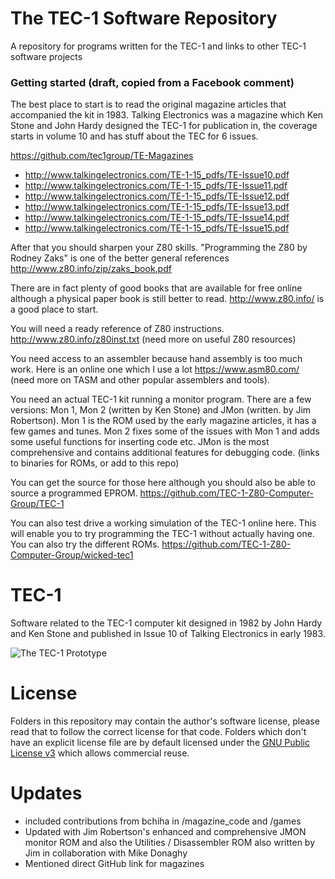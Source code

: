 # The TEC-1 Software Repository

A repository for programs written for the TEC-1 and links to other TEC-1 software projects

### Getting started (draft, copied from a Facebook comment)

The best place to start is to read the original magazine articles that accompanied the kit in 1983. Talking Electronics was a magazine which Ken Stone and John Hardy designed the TEC-1 for publication in, the coverage starts in volume 10 and has stuff about the TEC for 6 issues.

https://github.com/tec1group/TE-Magazines

- http://www.talkingelectronics.com/TE-1-15_pdfs/TE-Issue10.pdf
- http://www.talkingelectronics.com/TE-1-15_pdfs/TE-Issue11.pdf
- http://www.talkingelectronics.com/TE-1-15_pdfs/TE-Issue12.pdf
- http://www.talkingelectronics.com/TE-1-15_pdfs/TE-Issue13.pdf
- http://www.talkingelectronics.com/TE-1-15_pdfs/TE-Issue14.pdf
- http://www.talkingelectronics.com/TE-1-15_pdfs/TE-Issue15.pdf

After that you should sharpen your Z80 skills. "Programming the Z80 by Rodney Zaks" is one of the better general references http://www.z80.info/zip/zaks_book.pdf

There are in fact plenty of good books that are available for free online although a physical paper book is still better to read. http://www.z80.info/ is a good place to start.

You will need a ready reference of Z80 instructions.
http://www.z80.info/z80inst.txt (need more on useful Z80 resources)

You need access to an assembler because hand assembly is too much work. Here is an online one which I use a lot
https://www.asm80.com/ (need more on TASM and other popular assemblers and tools). 

You need an actual TEC-1 kit running a monitor program. There are a few versions: Mon 1, Mon 2 (written by Ken Stone) and JMon (written. by Jim Robertson). Mon 1 is the ROM used by the early magazine articles, it has a few games and tunes. Mon 2 fixes some of the issues with Mon 1 and adds some useful functions for inserting code etc. JMon is the most comprehensive and contains additional features for debugging code. (links to binaries for ROMs, or add to this repo)

You can get the source for those here although you should also be able to source a programmed EPROM. https://github.com/TEC-1-Z80-Computer-Group/TEC-1

You can also test drive a working simulation of the TEC-1 online here. This will enable you to try programming the TEC-1 without actually having one. You can also try the different ROMs.
https://github.com/TEC-1-Z80-Computer-Group/wicked-tec1

# TEC-1

Software related to the TEC-1 computer kit designed in 1982 by John Hardy and Ken Stone
and published in Issue 10 of Talking Electronics in early 1983.

![The TEC-1 Prototype](TEC-1-prototype.jpg)

# License

Folders in this repository may contain the author's software license, please read that to follow the correct license for that code. Folders which don't have an explicit license file are by default licensed under the [GNU Public License v3](./LICENSE) which allows commercial reuse.

# Updates

* included contributions from bchiha in /magazine_code and /games 
* Updated with Jim Robertson's enhanced and comprehensive JMON monitor ROM
and also the Utilities / Disassembler ROM also written by Jim in collaboration with Mike Donaghy
* Mentioned direct GitHub link for magazines
